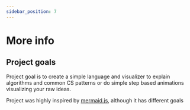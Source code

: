 ```yaml
---
sidebar_position: 7
---
```



# More info

## Project goals
Project goal is to create a simple language and visualizer to explain algorithms and common CS patterns
or do simple step based animations visualizing your raw ideas.


Project was highly inspired by [mermaid.js](https://mermaid.js.org/), although it has different goals
